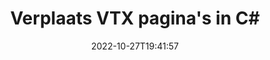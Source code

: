 ---
############################# Static ############################
layout: "auto-gen-merger"
date: 2022-10-27T19:41:57
draft: false
otherformats: mhtml odp ods odt one otp ott pdf pps ppsx ppt pptx rtf tex vdx vsdm

############################# Head ############################
head_title: "Verplaats VTX pagina's in C#"
head_description: "Verplaats pagina's binnen een VTX document in C# naar elke positie met behulp van de API voor het samenvoegen van documenten."

############################# Header ############################
title: "Verplaats VTX pagina's in C#"
description: "Verplaats VTX pagina's met een paar regels .NET code."
bg_image: "https://cms.admin.containerize.com/templates/aspose/App_Themes/V3/images/bg/header1.png"
bg_overlay: false
button:
    enable: true
    icon: "fas fa-arrow-down"
    label: "Download gratis proefversie"
    link: "https://downloads.groupdocs.com/merger/net"

############################# SubMenu ############################
submenu:
    enable: true

    left:
        img_alt: "GroupDocs.Merger for .NET"
        image: "https://cms.admin.containerize.com/templates/groupdocs/images/product-logos/90x90-noborder/groupdocs-merger-net.png"
        product: "GroupDocs.Merger"
        platform: ".NET"

    middle:
        button:

            # button loop
            - link: "https://apireference.groupdocs.com/merger/net"
              text: "API-referentie"

            # button loop
            - link: "https://github.com/groupdocs-merger"
              text: "Codevoorbeelden"

            # button loop
            - link: "https://products.groupdocs.app/merger/family"
              text: "Live demo's"

            # button loop
            - link: "https://purchase.groupdocs.com/pricing/merger/net"
              text: "Prijzen"

    right:
        link_download: "https://downloads.groupdocs.com/merger"
        link_learn: "https://docs.groupdocs.com/merger/net"
        link_buy: "https://purchase.groupdocs.com"

############################# About ############################
about:
    enable: true
    title: "Over GroupDocs.Merger for .NET API"
    content: |
        [GroupDocs.Merger for .NET](/nl/merger/net/) biedt een eenvoudige oplossing om veilig samen te voegen en te splitsen tussen een breed scala aan documentformaten, waaronder PDF, Microsoft Office (Word, Excel, PowerPoint , OneNote), OpenDocument, HTML, afbeeldingen en vele andere binnen .NET applicaties. Door slechts een paar regels code toe te voegen, kunt u verschillende documentbewerkingen uitvoeren, zoals verplaatsen, verwijderen, roteren, verwisselen, extraheren of de oriëntatie van pagina's in de documenten wijzigen. De API voor het samenvoegen van documenten ondersteunt ook het bekijken van een voorbeeld van documentpagina's als afbeelding om de documentstructuur, opmaak en inhoud op de pagina te analyseren.
        
        GroupDocs.Merger API is de juiste keuze voor bedrijfsoplossingen die functies voor het verplaatsen van bestandspagina's nodig hebben. Deze API's worden goed ondersteund op alle belangrijke besturingssystemen en platforms, waaronder .NET Framework, .NET Standard, .NET Core, Mono.

############################# Steps ############################
steps:
    enable: true
    title_left: "Verplaats VTX bestandspagina's in .NET"
    content_left: |
        [GroupDocs.Merger for .NET](/nl/merger/net/) maakt het gemakkelijk voor C# ontwikkelaars om pagina's binnen een VTX bestand te verplaatsen door een paar eenvoudige stappen te implementeren .
        
        * Initialiseer **MoveOptions** om huidige en nieuwe paginanummers op te geven.
        * Maak een nieuw exemplaar van **Merger** en geef het brondocumentpad door als een constructorparameter.
        * Roep **MovePage** aan en geef het object **MoveOptions** door.
        * Roep **Save** aan en geef het bestandspad op om het resulterende document op te slaan.

    title_right: "systeem vereisten"
    content_right: |
        GroupDocs.Merger for .NET API's worden ondersteund op alle belangrijke platforms en besturingssystemen. Voordat u de onderstaande code uitvoert, moet u ervoor zorgen dat de volgende vereisten op uw systeem zijn geïnstalleerd.

        * Besturingssystemen: Microsoft Windows, Linux, MacOS
        * Ontwikkelomgevingen: Visual Studio, Xamarin, MonoDevelop
        * Kaders: .NET Framework, .NET Standard, .NET Core, Mono
        * Download de nieuwste versie van GroupDocs.Merger for .NET van [NuGet](https://www.nuget.org/packages/groupdocs.merger)
         
    code: |
     {{% merger/additional-styles %}}
     {{< merger/code-merger title="Hoe VTX bestandspagina's te verplaatsen met behulp van C# voorbeeldcode">}}

        ```csharp    
        // Verplaats VTX bestandspagina's met de GroupDocs.Merger API
        int pageNumber = 6;
        int newPageNumber = 1;

        // Initialiseer de MoveOptions-klasse om huidige en nieuwe paginanummers op te geven
        MoveOptions moveOptions = new MoveOptions(pageNumber, newPageNumber);

        // Instantie van fusie met invoer VTX document
        using (Merger merger = new Merger("input.vtx"))
          {
            // Roep de MovePage-methode aan en geef het MoveOptions-object eraan door
            merger.MovePage(moveOptions);
    
            // Roep de methode Opslaan aan en geef het gewenste bestandspad door om het uitvoerdocument op te slaan
            merger.Save("output.vtx");
          }
        ```
     {{< /merger/code-merger >}}

############################# Demos ############################
demos:
    enable: true
    title: "Live demo's - Verplaats VTX pagina's online"
    content: |
       Verplaats VTX bestandspagina's nu meteen door naar de website [GroupDocs.Merger Live Demos](https://products.groupdocs.app/splitter/move-pages/vtx) te gaan.
       De live demo heeft de volgende voordelen.
        
############################# About Formats ############################
about_formats:
    enable: true

############################# More Formats ############################
more_formats:
    enable: true
    title: "Pagina's van andere documentindelingen verplaatsen"
    content: |
        .NET documenteert API voor fusie en splitsing voor bestandsindelingen en afbeeldingen. Verplaats enkele van de populaire bestandsindelingen zoals hieronder vermeld.

############################# Back to top ###############################
back_to_top:
    enable: true
---